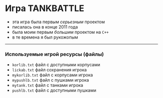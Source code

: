 # Игра TANKBATTLE
* эта игра была первым *серьезным* проектом
* писалась она в конце 2011 года
* была моим первым *большим* проектом на `C++`
* в те времена я был рукожопым

***

### Используемые игрой ресурсы (файлы)
* `korlib.txt` файл с доступными корпусами
* `lickab.txt` файл сохранения игрока
* `mykorlib.txt` файл с корпусами игрока
* `mypushlb.txt` файл с пушками игрока
* `mytank.txt` файл с танками игрока
* `pushlb.txt` файл с доступными пушками
